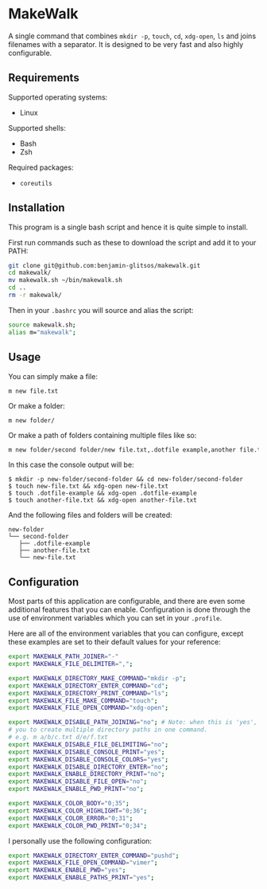 # MakeWalk

A single command that combines `mkdir -p`, `touch`, `cd`, `xdg-open`, `ls` and joins filenames with a separator. It is designed to be very fast and also highly configurable.

## Requirements

Supported operating systems:

* Linux

Supported shells:

* Bash
* Zsh

Required packages:

* `coreutils`

## Installation

This program is a single bash script and hence it is quite simple to install.

First run commands such as these to download the script and add it to your PATH:

```bash
git clone git@github.com:benjamin-glitsos/makewalk.git
cd makewalk/
mv makewalk.sh ~/bin/makewalk.sh
cd ..
rm -r makewalk/
```

Then in your `.bashrc` you will source and alias the script:

```bash
source makewalk.sh;
alias m="makewalk";
```

## Usage

You can simply make a file:

```
m new file.txt
```

Or make a folder:

```
m new folder/
```

Or make a path of folders containing multiple files like so:

```bash
m new folder/second folder/new file.txt,.dotfile example,another file.txt
```

In this case the console output will be:

```
$ mkdir -p new-folder/second-folder && cd new-folder/second-folder
$ touch new-file.txt && xdg-open new-file.txt
$ touch .dotfile-example && xdg-open .dotfile-example
$ touch another-file.txt && xdg-open another-file.txt
```

And the following files and folders will be created:

```
new-folder
└── second-folder
   ├── .dotfile-example
   ├── another-file.txt
   └── new-file.txt
```

## Configuration

Most parts of this application are configurable, and there are even some additional features that you can enable. Configuration is done through the use of environment variables which you can set in your `.profile`.

Here are all of the environment variables that you can configure, except these examples are set to their default values for your reference:

```bash
export MAKEWALK_PATH_JOINER="-"
export MAKEWALK_FILE_DELIMITER=",";

export MAKEWALK_DIRECTORY_MAKE_COMMAND="mkdir -p";
export MAKEWALK_DIRECTORY_ENTER_COMMAND="cd";
export MAKEWALK_DIRECTORY_PRINT_COMMAND="ls";
export MAKEWALK_FILE_MAKE_COMMAND="touch";
export MAKEWALK_FILE_OPEN_COMMAND="xdg-open";

export MAKEWALK_DISABLE_PATH_JOINING="no"; # Note: when this is 'yes', it allows
# you to create multiple directory paths in one command.
# e.g. m a/b/c.txt d/e/f.txt
export MAKEWALK_DISABLE_FILE_DELIMITING="no";
export MAKEWALK_DISABLE_CONSOLE_PRINT="yes";
export MAKEWALK_DISABLE_CONSOLE_COLORS="yes";
export MAKEWALK_DISABLE_DIRECTORY_ENTER="no";
export MAKEWALK_ENABLE_DIRECTORY_PRINT="no";
export MAKEWALK_DISABLE_FILE_OPEN="no";
export MAKEWALK_ENABLE_PWD_PRINT="no";

export MAKEWALK_COLOR_BODY="0;35";
export MAKEWALK_COLOR_HIGHLIGHT="0;36";
export MAKEWALK_COLOR_ERROR="0;31";
export MAKEWALK_COLOR_PWD_PRINT="0;34";
```

I personally use the following configuration:

```bash
export MAKEWALK_DIRECTORY_ENTER_COMMAND="pushd";
export MAKEWALK_FILE_OPEN_COMMAND="vimer";
export MAKEWALK_ENABLE_PWD="yes";
export MAKEWALK_ENABLE_PATHS_PRINT="yes";
```
